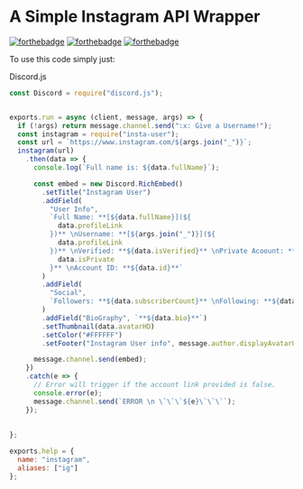 # A Simple Instagram API Wrapper
[![forthebadge](https://forthebadge.com/images/badges/made-with-javascript.svg)](https://forthebadge.com)
[![forthebadge](https://forthebadge.com/images/badges/built-with-love.svg)](https://forthebadge.com)
[![forthebadge](https://forthebadge.com/images/badges/for-you.svg)](https://forthebadge.com)

To use this code simply just:

Discord.js
```js
const Discord = require("discord.js");


exports.run = async (client, message, args) => {
  if (!args) return message.channel.send(":x: Give a Username!");
  const instagram = require("insta-user");
  const url = `https://www.instagram.com/${args.join("_")}`;
  instagram(url)
    .then(data => {
      console.log(`Full name is: ${data.fullName}`);

      const embed = new Discord.RichEmbed()
        .setTitle("Instagram User")
        .addField(
          "User Info",
          `Full Name: **[${data.fullName}](${
            data.profileLink
          })** \nUsername: **[${args.join("_")}](${
            data.profileLink
          })** \nVerified: **${data.isVerified}** \nPrivate Acoount: **${
            data.isPrivate
          }** \nAccount ID: **${data.id}**`
        )
        .addField(
          "Social",
          `Followers: **${data.subscriberCount}** \nFollowing: **${data.subscriptions}** \nPosts: **${data.postCount}**`
        )
        .addField("BioGraphy", `**${data.bio}**`)
        .setThumbnail(data.avatarHD)
        .setColor("#FFFFFF")
        .setFooter("Instagram User info", message.author.displayAvatarURL);

      message.channel.send(embed);
    })
    .catch(e => {
      // Error will trigger if the account link provided is false.
      console.error(e);
      message.channel.send(`ERROR \n \`\`\`${e}\`\`\``);
    });
    
  
};

exports.help = {
  name: "instagram",
  aliases: ["ig"]
};

